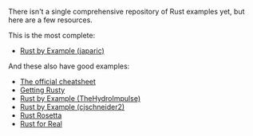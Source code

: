 There isn't a single comprehensive repository of Rust examples yet, but here are a few resources.

This is the most complete:

* [Rust by Example (japaric)](http://rustbyexample.com)

And these also have good examples:

* [The official cheatsheet](http://static.rust-lang.org/doc/master/complement-cheatsheet.html)
* [Getting Rusty](http://pzol.github.io/getting_rusty/)
* [Rust by Example (TheHydroImpulse)](http://rustbyexample.github.io/)
* [Rust by Example (cjschneider2)](https://github.com/cjschneider2/rust-by-example)
* [Rust Rosetta](https://github.com/Hoverbear/rust-rosetta)
* [Rust for Real](https://github.com/flaper87/rust-for-real)